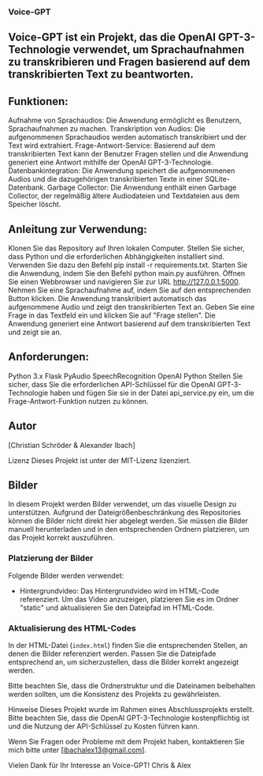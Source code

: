 ### Voice-GPT
## Voice-GPT ist ein Projekt, das die OpenAI GPT-3-Technologie verwendet, um Sprachaufnahmen zu transkribieren und Fragen basierend auf dem transkribierten Text zu beantworten.

## Funktionen:

Aufnahme von Sprachaudios: Die Anwendung ermöglicht es Benutzern, Sprachaufnahmen zu machen.
Transkription von Audios: Die aufgenommenen Sprachaudios werden automatisch transkribiert und der Text wird extrahiert.
Frage-Antwort-Service: Basierend auf dem transkribierten Text kann der Benutzer Fragen stellen und die Anwendung generiert eine Antwort mithilfe der OpenAI GPT-3-Technologie.
Datenbankintegration: Die Anwendung speichert die aufgenommenen Audios und die dazugehörigen transkribierten Texte in einer SQLite-Datenbank.
Garbage Collector: Die Anwendung enthält einen Garbage Collector, der regelmäßig ältere Audiodateien und Textdateien aus dem Speicher löscht.

## Anleitung zur Verwendung:

Klonen Sie das Repository auf Ihren lokalen Computer.
Stellen Sie sicher, dass Python und die erforderlichen Abhängigkeiten installiert sind. Verwenden Sie dazu den Befehl pip install -r requirements.txt.
Starten Sie die Anwendung, indem Sie den Befehl python main.py ausführen.
Öffnen Sie einen Webbrowser und navigieren Sie zur URL http://127.0.0.1:5000.
Nehmen Sie eine Sprachaufnahme auf, indem Sie auf den entsprechenden Button klicken.
Die Anwendung transkribiert automatisch das aufgenommene Audio und zeigt den transkribierten Text an.
Geben Sie eine Frage in das Textfeld ein und klicken Sie auf "Frage stellen". Die Anwendung generiert eine Antwort basierend auf dem transkribierten Text und zeigt sie an.

## Anforderungen:

Python 3.x
Flask
PyAudio
SpeechRecognition
OpenAI Python
Stellen Sie sicher, dass Sie die erforderlichen API-Schlüssel für die OpenAI GPT-3-Technologie haben und fügen Sie sie in der Datei api_service.py ein, um die Frage-Antwort-Funktion nutzen zu können.

## Autor
[Christian Schröder & Alexander Ibach]

Lizenz
Dieses Projekt ist unter der MIT-Lizenz lizenziert.

## Bilder

In diesem Projekt werden Bilder verwendet, um das visuelle Design zu unterstützen. Aufgrund der Dateigrößenbeschränkung des Repositories können die Bilder nicht direkt hier abgelegt werden. Sie müssen die Bilder manuell herunterladen und in den entsprechenden Ordnern platzieren, um das Projekt korrekt auszuführen.

### Platzierung der Bilder

Folgende Bilder werden verwendet:

- Hintergrundvideo: Das Hintergrundvideo wird im HTML-Code referenziert. Um das Video anzuzeigen, platzieren Sie es im Ordner "static" und aktualisieren Sie den Dateipfad im HTML-Code.

### Aktualisierung des HTML-Codes

In der HTML-Datei (`index.html`) finden Sie die entsprechenden Stellen, an denen die Bilder referenziert werden. Passen Sie die Dateipfade entsprechend an, um sicherzustellen, dass die Bilder korrekt angezeigt werden.

Bitte beachten Sie, dass die Ordnerstruktur und die Dateinamen beibehalten werden sollten, um die Konsistenz des Projekts zu gewährleisten.


Hinweise
Dieses Projekt wurde im Rahmen eines Abschlussprojekts erstellt. Bitte beachten Sie, dass die OpenAI GPT-3-Technologie kostenpflichtig ist und die Nutzung der API-Schlüssel zu Kosten führen kann.

Wenn Sie Fragen oder Probleme mit dem Projekt haben, kontaktieren Sie mich bitte unter [ibachalex13@gmail.com].

Vielen Dank für Ihr Interesse an Voice-GPT!
Chris & Alex
